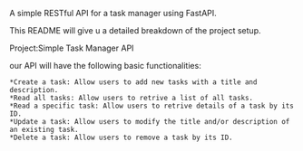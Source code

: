 A simple RESTful API for a task manager using FastAPI.

This README will give u a detailed breakdown of the project setup.

Project:Simple Task Manager API

our API will have the following basic functionalities:

    *Create a task: Allow users to add new tasks with a title and description.
    *Read all tasks: Allow users to retrive a list of all tasks.
    *Read a specific task: Allow users to retrive details of a task by its ID.
    *Update a task: Allow users to modify the title and/or description of an existing task.
    *Delete a task: Allow users to remove a task by its ID.
